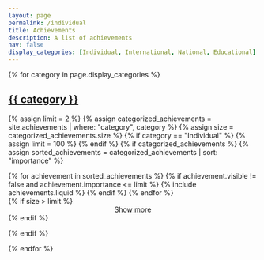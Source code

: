 ```yaml
---
layout: page
permalink: /individual
title: Achievements
description: A list of achievements
nav: false
display_categories: [Individual, International, National, Educational]
---
```


<!-- pages/projects.md -->
<div class="projects">
  {% for category in page.display_categories %}
  <a id="{{ category }}" href="{{ site.url }}/achievements/#{{ category }}">
    <h2 class="category">{{ category }}</h2>
  </a>

  {% assign limit = 2 %}
  {% assign categorized_achievements = site.achievements | where: "category", category %}
  {% assign size = categorized_achievements.size %}
  {% if category == "Individual" %}
    {% assign limit = 100 %}
  {% endif %}
  {% if categorized_achievements %}
    {% assign sorted_achievements = categorized_achievements | sort: "importance" %}
    <div class="container">
      <div class="row row-cols-1 row-cols-md-1">
      {% for achievement in sorted_achievements %}
        {% if achievement.visible != false and achievement.importance <= limit %}
          {% include achievements.liquid %}
        {% endif %}
      {% endfor %}
      </div>
    </div>
    {% if size > limit %}
      <center><a href="{{ site.url }}/{{ category | downcase }}">Show more</a></center>
    {% endif %}


  {% endif %}

  {% endfor %}

</div>
